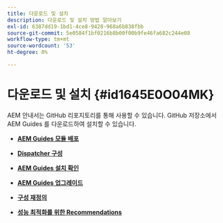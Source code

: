 ```yaml
---
title: 다운로드 및 설치
description: 다운로드 및 설치 방법 알아보기
exl-id: 6387dd19-1bd1-4ce8-9428-968a6b838fbb
source-git-commit: 5e0584f1bf0216b8b00f00b9fe46fa682c244e08
workflow-type: tm+mt
source-wordcount: '53'
ht-degree: 0%

---
```


# 다운로드 및 설치 {#id1645E0O04MK}

AEM 안내서는 GitHub 리포지토리를 통해 사용할 수 있습니다. GitHub 저장소에서 AEM Guides 를 다운로드하여 설치할 수 있습니다.

- **[AEM Guides 모듈 배포](download-install-dxml-first-time.md)**

- **[Dispatcher 구성](download-install-configure-dispatcher.md)**

- **[AEM Guides 설치 확인](download-install-verify-dxml-installation.md)**

- **[AEM Guides 업그레이드](download-install-upgrade-dxml.md)**

- **[구성 재정의](download-install-additional-config-override.md)**

- **[성능 최적화를 위한 Recommendations](download-install-recommend-perf-optimiz.md)**
